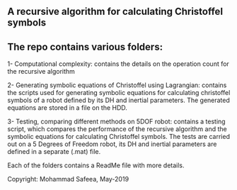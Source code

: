 
## A recursive algorithm for calculating Christoffel symbols

The repo contains various folders:
----------------------------------
1- Computational complexity: contains the details on the operation count for the recursive algorithm

2- Generating symbolic equations of Christoffel using Lagrangian: contains the scripts used for generating symbolic equations for calculating christoffel symbols of a robot defined by its DH and inertial parameters. The generated equations are stored in a file on the HDD.

3- Testing, comparing different methods on 5DOF robot: contains a testing script, which compares the performance of the recursive algorithm and the symbolic equations for calculating Christoffel symbols. The tests are carried out on a 5 Degrees of Freedom robot, its DH and inertial parameters are defined in a separate (.mat) file.

Each of the folders contains a ReadMe file with more details.

Copyright: Mohammad Safeea, May-2019
